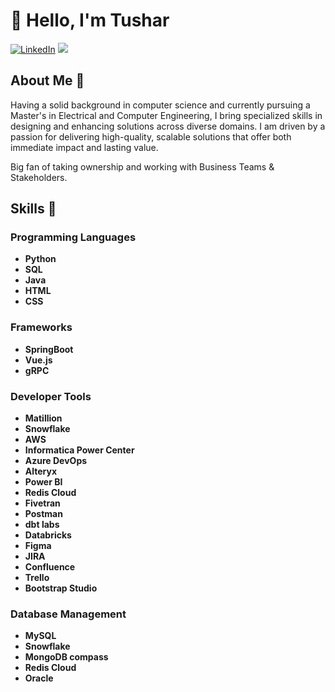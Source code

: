 # 👋 Hello, I'm Tushar

[![LinkedIn](https://img.shields.io/badge/LinkedIn-Connect-blue)](https://www.linkedin.com/in/tushar-mukker-a08950156/)
![](https://komarev.com/ghpvc/?tmukker)
## About Me 🔭 

Having a solid background in computer science and currently pursuing a Master's in Electrical and Computer Engineering, I bring specialized skills in designing and enhancing solutions across diverse domains. I am driven by a passion for delivering high-quality, scalable solutions that offer both immediate impact and lasting value. 

Big fan of taking ownership and working with Business Teams & Stakeholders.

## Skills 🧰

### Programming Languages
- **Python**
- **SQL**
- **Java**
- **HTML**
- **CSS**

### Frameworks
- **SpringBoot**
- **Vue.js**
- **gRPC**
  
### Developer Tools
- **Matillion**
- **Snowflake**
- **AWS**
- **Informatica Power Center**
- **Azure DevOps**
- **Alteryx**
- **Power BI**
- **Redis Cloud**
- **Fivetran**
- **Postman**
- **dbt labs**
- **Databricks**
- **Figma**
- **JIRA**
- **Confluence**
- **Trello**
- **Bootstrap Studio**

### Database Management
- **MySQL**
- **Snowflake**
- **MongoDB compass**
- **Redis Cloud**
- **Oracle**
